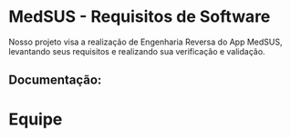 # MedSUS - Requisitos de Software

Nosso projeto visa a realização de Engenharia Reversa do App MedSUS, levantando seus requisitos e realizando sua verificação e validação.

## Documentação:

# Equipe